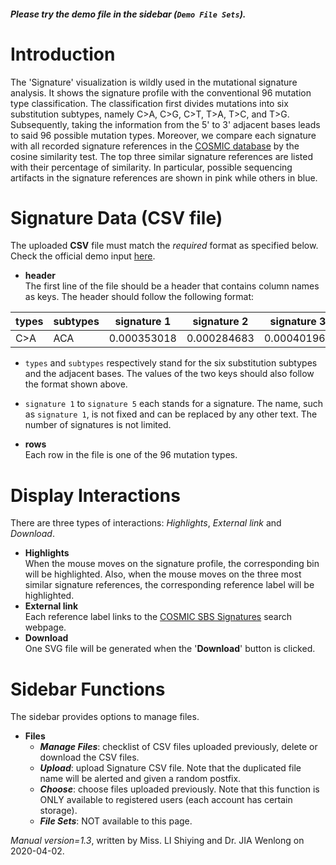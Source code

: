 ##### Please try the demo file in the sidebar (`Demo File Sets`).

<!-- ##### [Download](https://raw.githubusercontent.com/Nobel-Justin/Oviz-Bio-demo/master/SNV_Signature/demo_data/SNV_Signature_demo.csv) and [Check](https://github.com/Nobel-Justin/Oviz-Bio-demo/blob/master/SNV_Signature/demo_data/SNV_Signature_demo.csv) the `official demo input`. -->

# Introduction
The 'Signature' visualization is wildly used in the mutational signature analysis. It shows the signature profile with the conventional 96 mutation type classification. The classification first divides mutations into six substitution subtypes, namely C>A, C>G, C>T, T>A, T>C, and T>G. Subsequently, taking the information from the 5' to 3' adjacent bases leads to said 96 possible mutation types. Moreover, we compare each signature with all recorded signature references in the [COSMIC database](https://cancer.sanger.ac.uk/cosmic/signatures/SBS/) by the cosine similarity test. The top three similar signature references are listed with their percentage of similarity. In particular, possible sequencing artifacts in the signature references are shown in pink while others in blue.

# Signature Data (CSV file)
The uploaded **CSV** file must match the *required* format as specified below.<br/>
Check the official demo input [here](https://github.com/Nobel-Justin/Oviz-Bio-demo/blob/master/SNV_Signature/demo_data).

- **header**<br/>
  The first line of the file should be a header that contains column names as keys. The header should follow the following format:

| types |  subtypes | signature 1 | signature 2 |  signature 3 | signature 4 | signature 5 |
|---|---|---|---|---|---|---|
| C>A  | ACA  | 0.000353018 | 0.000284683 | 0.000401966 | 0.002938016 | 0.002984077 |

  - `types` and `subtypes` respectively stand for the six substitution subtypes and the adjacent bases. The values of the two keys should also follow the format shown above.
  - `signature 1` to `signature 5` each stands for a signature. The name, such as `signature 1`, is not fixed and can be replaced by any other text. The number of signatures is not limited.

- **rows**<br/>
  Each row in the file is one of the 96 mutation types.

# Display Interactions
There are three types of interactions: *Highlights*, *External link* and *Download*.

- **Highlights**<br/>
    When the mouse moves on the signature profile, the corresponding bin will be highlighted. Also, when the mouse moves on the three most similar signature references, the corresponding reference label will be highlighted.
- **External link**<br/>
    Each reference label links to the [COSMIC SBS Signatures](https://cancer.sanger.ac.uk/cosmic/signatures/SBS/) search webpage.
- **Download**<br/>
  One SVG file will be generated when the '**Download**' button is clicked.

# Sidebar Functions
The sidebar provides options to manage files.

- **Files**
  - __*Manage Files*__: checklist of CSV files uploaded previously, delete or download the CSV files.
  - __*Upload*__: upload Signature CSV file. Note that the duplicated file name will be alerted and given a random postfix.
  - __*Choose*__: choose files uploaded previously. Note that this function is ONLY available to registered users (each account has certain storage).
  - __*File Sets*__: NOT available to this page.

*Manual version=1.3*, written by Miss. LI Shiying and Dr. JIA Wenlong on 2020-04-02.
